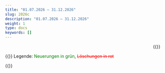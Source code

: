 ```yaml
---
title: "01.07.2026 – 31.12.2026"
slug: 2026c
description: "01.07.2026 – 31.12.2026"
weight: 1
type: docs
keywords: []
---
```

<p style="text-align: right;">{{<printButton>}}

  
{{<markdown>}}
  Legende: <font color="green">Neuerungen in grün</font>, <font color="red">~~Löschungen in rot~~</font>
  
{{</markdown>}}

